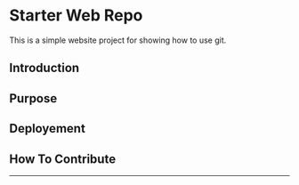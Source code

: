 # Starter Web Repo

This is a simple website project for showing how to use git.

## Introduction

## Purpose

## Deployement

## How To Contribute 

-----------


